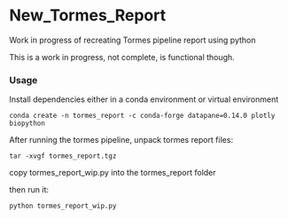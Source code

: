 # New_Tormes_Report
Work in progress of recreating Tormes pipeline report using python

This is a work in progress, not complete, is functional though.

### Usage

Install dependencies either in a conda environment or virtual environment  

```
conda create -n tormes_report -c conda-forge datapane=0.14.0 plotly biopython
```

After running the tormes pipeline, unpack tormes report files:  

```
tar -xvgf tormes_report.tgz
```

copy tormes_report_wip.py into the tormes_report folder

then run it:  

```
python tormes_report_wip.py
```
